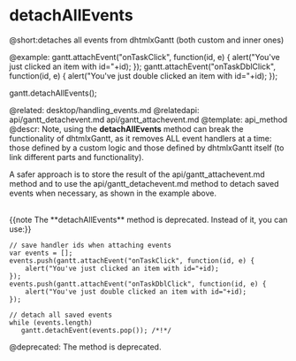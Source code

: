 detachAllEvents
=============

@short:detaches all events from dhtmlxGantt (both custom and inner ones)
	
@example:
gantt.attachEvent("onTaskClick", function(id, e) {
    alert("You've just clicked an item with id="+id);
});
gantt.attachEvent("onTaskDblClick", function(id, e) {
    alert("You've just double clicked an item with id="+id);
});

gantt.detachAllEvents();



@related:
	desktop/handling_events.md
@relatedapi:
	api/gantt_detachevent.md
    api/gantt_attachevent.md
@template:	api_method
@descr:
Note, using the **detachAllEvents** method can break the functionality of dhtmlxGantt, as it removes ALL event handlers at a time: those defined by a custom logic and those defined by dhtmlxGantt itself (to link different
parts and functionality). 

A safer approach is to store the result of the api/gantt_attachevent.md method and to use the api/gantt_detachevent.md method to detach saved events when necessary, as shown in the example above.

<br>
{{note The **detachAllEvents** method is deprecated. Instead of it, you can use:}}

~~~
// save handler ids when attaching events
var events = [];
events.push(gantt.attachEvent("onTaskClick", function(id, e) {
	alert("You've just clicked an item with id="+id);
});
events.push(gantt.attachEvent("onTaskDblClick", function(id, e) {
	alert("You've just double clicked an item with id="+id);
});

// detach all saved events
while (events.length)
   gantt.detachEvent(events.pop()); /*!*/
~~~

@deprecated: The method is deprecated.

